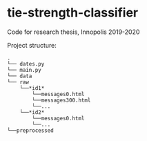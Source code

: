 # tie-strength-classifier
Code for research thesis, Innopolis 2019-2020

Project structure: 

    . 
    └── dates.py
    └── main.py
    └── data
    └── raw
        └──*id1*
            └──messages0.html
            └──messages300.html
            └──...
        └──*id2*
            └──messages0.html
            └──...
    └──preprocessed
